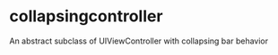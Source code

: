 collapsingcontroller
====================

An abstract subclass of UIViewController with collapsing bar behavior
